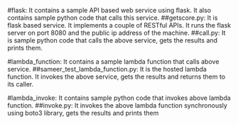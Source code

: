 #flask: 
It contains a sample API based web service using flask. It also contains sample python code that calls this service.
    ##getscore.py: 
    It is flask based service. It implements a couple of RESTful APIs. It runs the flask server on port 8080 and the 
                public ip address of the machine.
    ##call.py: 
    It is sample python code that calls the above service, gets the results and prints them.

#lambda_function: 
It contains a sample lambda function that calls above service.
    ##sameer_test_lambda_function.py: 
    It is the hosted lambda function. It invokes the above service, gets the results and returns them 
    to its caller.

#lambda_invoke: 
It contains sample python code that invokes above lambda function.
    ##invoke.py: 
    It invokes the above lambda function synchronously using boto3 library, gets the results and prints them
